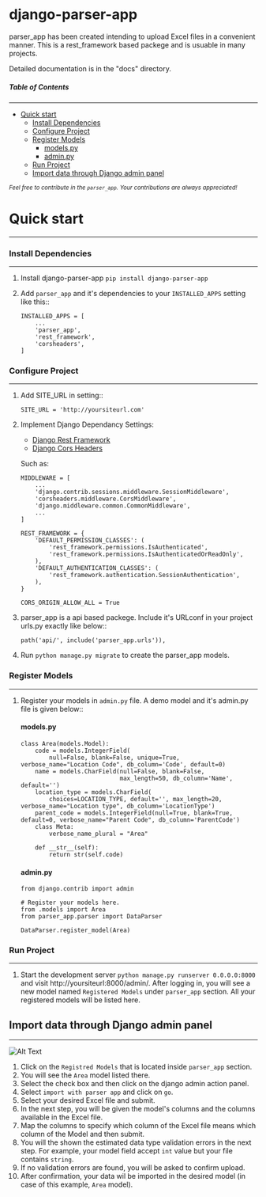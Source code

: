 django-parser-app
=================

parser_app has been created intending to upload Excel files in a convenient manner.
This is a rest_framework based packege and is usuable in many projects.

Detailed documentation is in the "docs" directory.

##### Table of Contents  
----------------------------------------------------------------
- [Quick start](#quick-start)
    + [Install Dependencies](#install-dependencies)
    + [Configure Project](#configure-project)
    + [Register Models](#register-models)
      - [models.py](#modelspy)
      - [admin.py](#adminpy)
    + [Run Project](#run-project)
  * [Import data through Django admin panel](#import-data-through-django-admin-panel)

<small>*Feel free to contribute in the ``parser_app``. Your contributions are always appreciated!*</small>


# Quick start
-----------
### Install Dependencies
------------------------
1. Install django-parser-app ``pip install django-parser-app``

2. Add ``parser_app`` and it's dependencies to your ``INSTALLED_APPS`` setting like this::
    ```
    INSTALLED_APPS = [
        ...
        'parser_app',
        'rest_framework',
        'corsheaders',
    ]
    ```
### Configure Project
----------------------

1. Add SITE_URL in setting::
    ```
    SITE_URL = 'http://yoursiteurl.com'
    ```

2. Implement Django Dependancy Settings:
    - [Django Rest Framework](http://www.django-rest-framework.org/)
    - [Django Cors Headers](https://github.com/ottoyiu/django-cors-headers)

    Such as:
    ```
    MIDDLEWARE = [
        ...
        'django.contrib.sessions.middleware.SessionMiddleware',
        'corsheaders.middleware.CorsMiddleware',
        'django.middleware.common.CommonMiddleware',
        ...
    ]

    REST_FRAMEWORK = {
        'DEFAULT_PERMISSION_CLASSES': (
            'rest_framework.permissions.IsAuthenticated',
            'rest_framework.permissions.IsAuthenticatedOrReadOnly',
        ),
        'DEFAULT_AUTHENTICATION_CLASSES': (
            'rest_framework.authentication.SessionAuthentication',
        ),
    }

    CORS_ORIGIN_ALLOW_ALL = True
    ```



3. parser_app is a api based packege. Include it's URLconf in your project urls.py exactly like below::
    ```
    path('api/', include('parser_app.urls')),
    ```

4. Run ``python manage.py migrate`` to create the parser_app models.

### Register Models
-------------------

1. Register your models in ``admin.py`` file. A demo model and it's admin.py file is given below:: 
    #### models.py
    ```
    class Area(models.Model):
        code = models.IntegerField(
            null=False, blank=False, unique=True, verbose_name="Location Code", db_column='Code', default=0)
        name = models.CharField(null=False, blank=False,
                                max_length=50, db_column='Name', default='')
        location_type = models.CharField(
            choices=LOCATION_TYPE, default='', max_length=20, verbose_name="Location type", db_column='LocationType')
        parent_code = models.IntegerField(null=True, blank=True, default=0, verbose_name="Parent Code", db_column='ParentCode')
        class Meta:
            verbose_name_plural = "Area"

        def __str__(self):
            return str(self.code)
    ```
    #### admin.py
    ```
    from django.contrib import admin

    # Register your models here.
    from .models import Area
    from parser_app.parser import DataParser

    DataParser.register_model(Area)
    ```  
### Run Project
---------------
1. Start the development server ``python manage.py runserver 0.0.0.0:8000`` and visit http://yoursiteurl:8000/admin/. 
After logging in, you will see a new model named ``Registered Models`` under ``parser_app`` section. All your registered models will be listed here.

## Import data through Django admin panel
------------------------------------------

![Alt Text](https://github.com/prantoamt/django-parser-app/blob/main/images/upload_via_admin_panel.gif)

1. Click on the ``Registred Models`` that is located inside ``parser_app`` section.
2. You will see the ``Area`` model listed there.
3. Select the check box and then click on the django admin action panel.
4. Select ``import with parser app`` and click on ``go``.
5. Select your desired Excel file and submit.
6. In the next step, you will be given the model's columns and the columns available in the Excel file.
7. Map the columns to specify which column of the Excel file means which column of the Model and then submit.
8. You will the shown the estimated data type validation errors in the next step. For example, your model field accept ``int`` value but your file contains ``string``.
9. If no validation errors are found, you will be asked to confirm upload.
10. After confirmation, your data wil be imported in the desired model (in case of this example, ``Area`` model).

